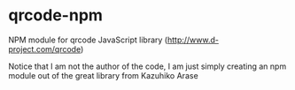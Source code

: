 qrcode-npm
==========

NPM module for qrcode JavaScript library (http://www.d-project.com/qrcode)

Notice that I am not the author of the code, I am just simply creating an npm module out of the great library from Kazuhiko Arase
